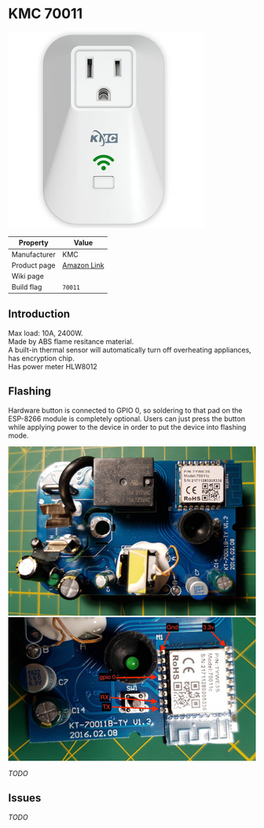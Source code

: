 # KMC 70011

![KMC 70011](images/devices/kmc-70011.jpg)

|Property|Value|
|---|---|
|Manufacturer|KMC|
|Product page|[Amazon Link](https://www.amazon.com/gp/product/B07313TH7B/ref=oh_aui_detailpage_o05_s00?ie=UTF8&psc=1)|
|Wiki page||
|Build flag|`70011`|

## Introduction

Max load: 10A, 2400W.<br>
Made by ABS flame resitance material.<br>
A built-in thermal sensor will automatically turn off overheating appliances, has encryption chip.<br>
Has power meter HLW8012

## Flashing
Hardware button is connected to GPIO 0, so soldering to that pad on the ESP-8266 module is completely optional. Users can just press the button while applying power to the device in order to put the device into flashing mode. 

![KMC 70011 board](images/flashing/kmc-70011-flash1.jpg)
![KMC 70011 board](images/flashing/kmc-70011-flash2.jpg)

*TODO*

## Issues

*TODO*